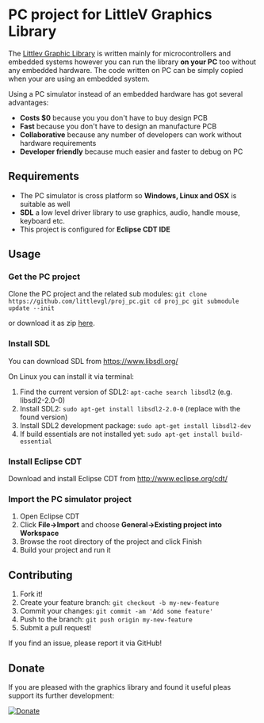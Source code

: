# PC project for LittleV Graphics Library

The [Littlev Graphic Library](https://github.com/littlevgl/lvgl) is written mainly for microcontrollers and embedded systems however you can run the library **on your PC** too without any embedded hardware. The code written on PC can be simply copied when your are using an embedded system.

Using a PC simulator instead of an embedded hardware has got several advantages:
* **Costs $0** because you you don't have to buy design PCB
* **Fast** because you don't have to design an manufacture PCB
* **Collaborative** because any number of developers can work without hardware requirements
* **Developer friendly** because much easier and faster to debug on PC

## Requirements
* The PC simulator is cross platform so **Windows, Linux and OSX** is suitable as well
* **SDL** a low level driver library to use graphics, audio, handle mouse, keyboard etc.
* This project is configured for **Eclipse CDT IDE**

## Usage

### Get the PC project

Clone the PC project and the related sub modules:
`git clone https://github.com/littlevgl/proj_pc.git
cd proj_pc
git submodule update --init`

or download it as zip [here](htp://www.gl.littlev.hu/download/lv_proj_pc_v4_0_0.zip).

### Install SDL
You can download SDL from https://www.libsdl.org/

On Linux you can install it via terminal:
1. Find the current version of SDL2: `apt-cache search libsdl2` (e.g. libsdl2-2.0-0)
2. Install SDL2: `sudo apt-get install libsdl2-2.0-0` (replace with the found version)
3. Install SDL2 development package: `sudo apt-get install libsdl2-dev`
4. If build essentials are not installed yet: `sudo apt-get install build-essential`

### Install Eclipse CDT
Download and install Eclipse CDT from  http://www.eclipse.org/cdt/

### Import the PC simulator project
1. Open Eclipse CDT
2. Click **File->Import** and choose **General->Existing project into Workspace**
3. Browse the root directory of the project and click Finish
4. Build your project and run it

## Contributing
1. Fork it!
2. Create your feature branch: `git checkout -b my-new-feature`
3. Commit your changes: `git commit -am 'Add some feature'`
4. Push to the branch: `git push origin my-new-feature`
5. Submit a pull request!

If you find an issue, please report it via GitHub!

## Donate
If you are pleased with the graphics library and found it useful pleas support its further development:

[![Donate](https://www.paypalobjects.com/en_US/i/btn/btn_donateCC_LG.gif)](https://www.paypal.com/cgi-bin/webscr?cmd=_s-xclick&hosted_button_id=LWHHAQYZMRQJS)
